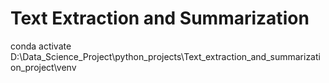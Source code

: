 # Text Extraction and Summarization
conda activate D:\Data_Science_Project\python_projects\Text_extraction_and_summarization_project\venv